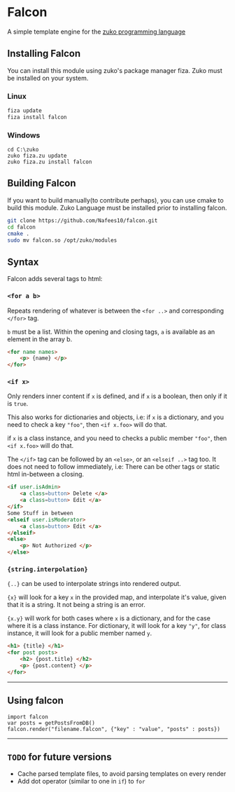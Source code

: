 # Falcon

A simple template engine for the
[zuko programming language](https://github.com/shehryar49/zuko)

## Installing Falcon
You can install this module using zuko's package manager fiza. Zuko must be installed on your system.
### Linux
```bash
fiza update
fiza install falcon
```
### Windows
```
cd C:\zuko
zuko fiza.zu update
zuko fiza.zu install falcon
```
## Building Falcon
If you want to build manually(to contribute perhaps), you can use cmake to build this module.
Zuko Language must be installed prior to installing falcon.

```bash
git clone https://github.com/Nafees10/falcon.git
cd falcon
cmake .
sudo mv falcon.so /opt/zuko/modules
```

## Syntax

Falcon adds several tags to html:

### `<for a b>`

Repeats rendering of whatever is between the `<for ..>` and corresponding
`</for>` tag.

`b` must be a list. Within the opening and closing tags, `a` is available as
an element in the array b.

```html
<for name names>
	<p> {name} </p>
</for>
```

### `<if x>`

Only renders inner content if `x` is defined, and if `x` is a boolean, then only
if it is `true`.

This also works for dictionaries and objects, i.e: if `x` is a dictionary, and
you need to check a key `"foo"`, then `<if x.foo>` will do that.

if `x` is a class instance, and you need to checks a public member `"foo"`, then
`<if x.foo>` will do that.

The `</if>` tag can be followed by an `<else>`, or an `<elseif ..>` tag too.
It does not need to follow immediately, i.e: There can be other tags or static
html in-between a closing.

```html
<if user.isAdmin>
	<a class=button> Delete </a>
	<a class=button> Edit </a>
</if>
Some Stuff in between
<elseif user.isModerator>
	<a class=button> Edit </a>
</elseif>
<else>
	<p> Not Authorized </p>
</else>
```

### `{string.interpolation}`

`{..}` can be used to interpolate strings into rendered output.

`{x}` will look for a key `x` in the provided map, and interpolate it's value,
given that it is a string. It not being a string is an error.

`{x.y}` will work for both cases where `x` is a dictionary, and for the case
where it is a class instance. For dictionary, it will look for a key `"y"`, for
class instance, it will look for a public member named `y`.

```html
<h1> {title} </h1>
<for post posts>
	<h2> {post.title} </h2>
	<p> {post.content} </p>
</for>
```

---

## Using falcon

```zuko
import falcon
var posts = getPostsFromDB()
falcon.render("filename.falcon", {"key" : "value", "posts" : posts})
```

---

## `TODO` for future versions

* Cache parsed template files, to avoid parsing templates on every render
* Add dot operator (similar to one in `if`) to `for`
